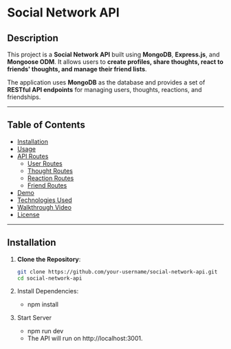 # **Social Network API**

## **Description**
This project is a **Social Network API** built using **MongoDB**, **Express.js**, and **Mongoose ODM**. It allows users to **create profiles, share thoughts, react to friends' thoughts, and manage their friend lists**.

The application uses **MongoDB** as the database and provides a set of **RESTful API endpoints** for managing users, thoughts, reactions, and friendships.

---

## **Table of Contents**
- [Installation](#installation)
- [Usage](#usage)
- [API Routes](#api-routes)
  - [User Routes](#user-routes)
  - [Thought Routes](#thought-routes)
  - [Reaction Routes](#reaction-routes)
  - [Friend Routes](#friend-routes)
- [Demo](#demo)
- [Technologies Used](#technologies-used)
- [Walkthrough Video](#walkthrough-video)
- [License](#license)

---

## **Installation**
1. **Clone the Repository**:
   ```bash
   git clone https://github.com/your-username/social-network-api.git
   cd social-network-api

2. Install Dependencies:
      - npm install

3. Start Server
      - npm run dev
      - The API will run on http://localhost:3001.
